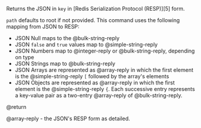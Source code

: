 Returns the JSON in `key` in [Redis Serialization Protocol (RESP)][5] form.

`path` defaults to root if not provided. This command uses the following mapping from JSON to RESP:

*   JSON Null maps to the @bulk-string-reply
*   JSON `false` and `true` values map to @simple-string-reply
*   JSON Numbers map to @integer-reply or @bulk-string-reply, depending on type
*   JSON Strings map to @bulk-string-reply
*   JSON Arrays are represented as @array-reply in which the first element is the @simple-string-reply `[` followed by the array's elements
*   JSON Objects are represented as @array-reply in which the first element is the @simple-string-reply `{`. Each successive entry represents a key-value pair as a two-entry @array-reply of @bulk-string-reply.

@return

@array-reply - the JSON's RESP form as detailed.
